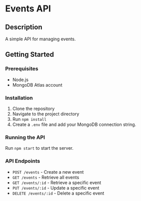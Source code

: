 # Events API

## Description
A simple API for managing events.

## Getting Started

### Prerequisites
- Node.js
- MongoDB Atlas account

### Installation
1. Clone the repository
2. Navigate to the project directory
3. Run `npm install`
4. Create a `.env` file and add your MongoDB connection string.

### Running the API
Run `npm start` to start the server.

### API Endpoints
- `POST /events` - Create a new event
- `GET /events` - Retrieve all events
- `GET /events/:id` - Retrieve a specific event
- `PUT /events/:id` - Update a specific event
- `DELETE /events/:id` - Delete a specific event
